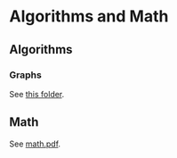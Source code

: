 # Algorithms and Math

## Algorithms

### Graphs

See [this folder](https://github.com/e-polevikov/algorithms-and-math/tree/main/algorithms/graphs/src).

## Math

See [math.pdf](https://github.com/e-polevikov/algorithms-and-math/blob/main/math/math.pdf).
